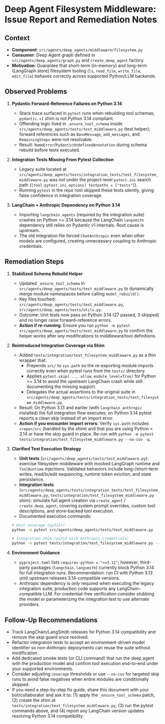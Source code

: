 # Deep Agent Filesystem Middleware: Issue Report and Remediation Notes

## Context

- **Component**: `src/agents/deep_agents/middleware/filesystem.py`
- **Consumer**: Deep Agent graph defined in `src/agents/deep_agents/graph.py` and `create_deep_agent` factory.
- **Motivation**: Guarantee that short-term (in-memory) and long-term (LangGraph store) filesystem tooling (`ls`, `read_file`, `write_file`, `edit_file`) behaves correctly across supported Python/LLM backends.

## Observed Problems

1. **Pydantic Forward-Reference Failures on Python 3.14**
   - Stack trace surfaced in `pytest` runs when rebuilding tool schemas; `pydantic.v1` shim is not Python 3.14 compliant.
   - Offending logic lived in `_ensure_tool_schema` inside `src/agents/deep_agents/tests/test_middleware.py` (test helper); forward references such as `BaseMessage`, `add_messages`, and `RemainingSteps` were not resolvable.
   - Result: `NameError`/`PydanticUndefinedAnnotation` during schema rebuild before tests executed.

2. **Integration Tests Missing From Pytest Collection**
   - Legacy suite located at `src/agents/deep_agents/tests/integration_tests/test_filesystem_middleware.py` was *not* under the project-level `pytest.ini` search path (`[tool.pytest.ini_options] testpaths = ["tests"]`).
   - Running `pytest` in the repo root skipped these tests silently, giving false confidence in integration coverage.

3. **LangChain + Anthropic Dependency on Python 3.14**
   - Importing `langchain.agents` (required by the integration suite) crashes on Python >= 3.14 because the LangChain `langsmith` dependency still relies on Pydantic v1 internals. Root cause is upstream.
   - The old integration file forced `ChatAnthropic` even when other models are configured, creating unnecessary coupling to Anthropic credentials.

## Remediation Steps

1. **Stabilized Schema Rebuild Helper**
   - Updated `_ensure_tool_schema` in `src/agents/deep_agents/tests/test_middleware.py` to dynamically merge module namespaces before calling `model_rebuild()`.
   - Key files touched: `src/agents/deep_agents/tests/test_middleware.py`, `src/agents/deep_agents/tests/utils.py`.
   - Outcome: Unit tests now pass on Python 3.14 (27 passed, 3 skipped) and no longer raise forward-reference errors.
   - **Action if re-running**: Ensure you run `python -m pytest src/agents/deep_agents/tests/test_middleware.py` to confirm the helper works after any modifications to middleware/tool definitions.

2. **Reintroduced Integration Coverage via Shim**
   - Added `tests/integration/test_filesystem_middleware.py` as a thin wrapper that:
     - Prepends `src/` to `sys.path` so the re-exporting module imports correctly even when pytest runs from the `tests/` directory.
     - Applies `pytest.skip(..., allow_module_level=True)` for Python >= 3.14 to avoid the upstream LangChain crash while still documenting the missing support.
     - Delegates the actual assertions to the original suite in `src/agents/deep_agents/tests/integration_tests/test_filesystem_middleware.py`.
   - Result: On Python 3.13 and earlier (with `langchain_anthropic` installed) the full integration flow executes; on Python 3.14 pytest reports a clean skip instead of an import error.
   - **Action if you encounter import errors**: Verify `sys.path` includes `<repo>/src` (handled by the shim) and that you are using Python < 3.14 or have the skip guard in place. Re-run with `python -m pytest tests/integration/test_filesystem_middleware.py --no-cov -q`.

3. **Clarified Test Execution Strategy**
   - **Unit tests** (`src/agents/deep_agents/tests/test_middleware.py`): exercise filesystem middleware with mocked LangGraph runtime and `ToolRuntime` injections. Validated behaviors include long-/short-term writes, read/ls/edit sequencing, runtime token eviction, and state persistence.
   - **Integration tests** (`src/agents/deep_agents/tests/integration_tests/test_filesystem_middleware.py`, `tests/integration/test_filesystem_middleware.py` shim): simulate full agent creation via `create_agent` / `create_deep_agent`, covering system prompt overrides, custom tool descriptions, and store-backed tool execution.
   - Documented execution commands:

   ```bash
   # Unit coverage (py312+)
   python -m pytest src/agents/deep_agents/tests/test_middleware.py

   # Integration shim (py313 with Anthropic credentials)
   python -m pytest tests/integration/test_filesystem_middleware.py --no-cov -q
   ```

4. **Environment Guidance**
   - `pyproject.toml` lists `requires-python = ">=3.12"`; however, third-party packages (`langchain`, `langsmith`) currently block Python 3.14 for full integration runs. Recommendation: run CI with Python 3.13 until upstream releases 3.14-compatible versions.
   - Anthropic dependency is *only* required when executing the legacy integration suite; production code supports any LangChain-compatible LLM. For credential-free verification consider stubbing the model or parameterizing the integration test to use alternate providers.

## Follow-Up Recommendations

- Track LangChain/LangSmith releases for Python 3.14 compatibility and remove the skip guard once resolved.
- Refactor integration tests to accept an environment-driven model identifier so non-Anthropic deployments can reuse the suite without modification.
- Add dedicated smoke tests (or CLI command) that run the deep agent with the production model and confirm tool execution end-to-end under your supported environments.
- Consider adjusting `coverage` thresholds or use `--no-cov` for targeted skip runs to avoid false negatives when entire modules are conditionally skipped.
- If you need a step-by-step fix guide, share this document with your bot/collaborator and ask it to: (1) apply the `_ensure_tool_schema` patch, (2) create the shim at `tests/integration/test_filesystem_middleware.py`, (3) run the pytest commands above, and (4) report any LangChain version updates resolving Python 3.14 compatibility.
